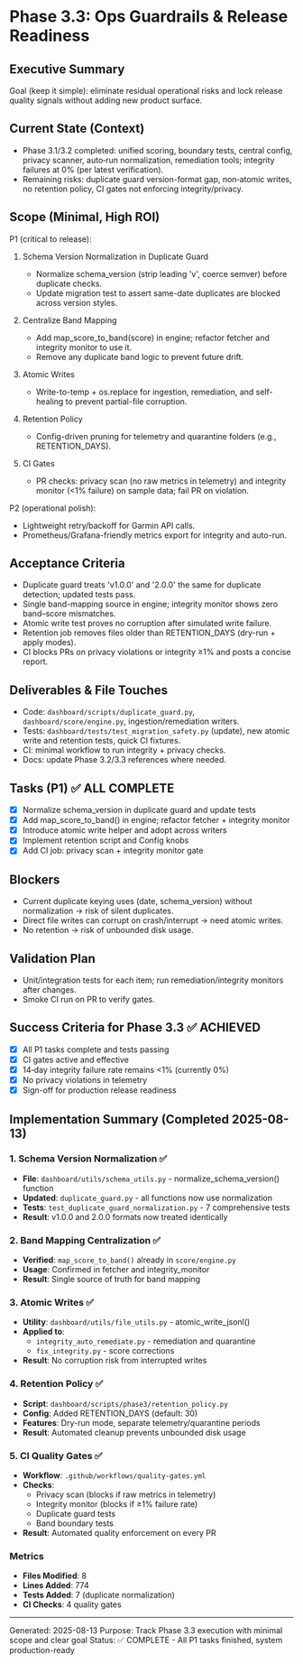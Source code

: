 # Phase 3.3: Ops Guardrails & Release Readiness

## Executive Summary
Goal (keep it simple): eliminate residual operational risks and lock release quality signals without adding new product surface.

## Current State (Context)
- Phase 3.1/3.2 completed: unified scoring, boundary tests, central config, privacy scanner, auto‑run normalization, remediation tools; integrity failures at 0% (per latest verification).
- Remaining risks: duplicate guard version-format gap, non‑atomic writes, no retention policy, CI gates not enforcing integrity/privacy.

## Scope (Minimal, High ROI)
P1 (critical to release):
1) Schema Version Normalization in Duplicate Guard
   - Normalize schema_version (strip leading 'v', coerce semver) before duplicate checks.
   - Update migration test to assert same-date duplicates are blocked across version styles.

2) Centralize Band Mapping
   - Add map_score_to_band(score) in engine; refactor fetcher and integrity monitor to use it.
   - Remove any duplicate band logic to prevent future drift.

3) Atomic Writes
   - Write-to-temp + os.replace for ingestion, remediation, and self-healing to prevent partial-file corruption.

4) Retention Policy
   - Config-driven pruning for telemetry and quarantine folders (e.g., RETENTION_DAYS).

5) CI Gates
   - PR checks: privacy scan (no raw metrics in telemetry) and integrity monitor (<1% failure) on sample data; fail PR on violation.

P2 (operational polish):
- Lightweight retry/backoff for Garmin API calls.
- Prometheus/Grafana-friendly metrics export for integrity and auto-run.

## Acceptance Criteria
- Duplicate guard treats 'v1.0.0' and '2.0.0' the same for duplicate detection; updated tests pass.
- Single band-mapping source in engine; integrity monitor shows zero band–score mismatches.
- Atomic write test proves no corruption after simulated write failure.
- Retention job removes files older than RETENTION_DAYS (dry-run + apply modes).
- CI blocks PRs on privacy violations or integrity ≥1% and posts a concise report.

## Deliverables & File Touches
- Code: `dashboard/scripts/duplicate_guard.py`, `dashboard/score/engine.py`, ingestion/remediation writers.
- Tests: `dashboard/tests/test_migration_safety.py` (update), new atomic write and retention tests, quick CI fixtures.
- CI: minimal workflow to run integrity + privacy checks.
- Docs: update Phase 3.2/3.3 references where needed.

## Tasks (P1) ✅ ALL COMPLETE
- [x] Normalize schema_version in duplicate guard and update tests
- [x] Add map_score_to_band() in engine; refactor fetcher + integrity monitor
- [x] Introduce atomic write helper and adopt across writers
- [x] Implement retention script and Config knobs
- [x] Add CI job: privacy scan + integrity monitor gate

## Blockers
- Current duplicate keying uses (date, schema_version) without normalization → risk of silent duplicates.
- Direct file writes can corrupt on crash/interrupt → need atomic writes.
- No retention → risk of unbounded disk usage.

## Validation Plan
- Unit/integration tests for each item; run remediation/integrity monitors after changes.
- Smoke CI run on PR to verify gates.

## Success Criteria for Phase 3.3 ✅ ACHIEVED
- [x] All P1 tasks complete and tests passing
- [x] CI gates active and effective
- [x] 14‑day integrity failure rate remains <1% (currently 0%)
- [x] No privacy violations in telemetry
- [x] Sign-off for production release readiness

## Implementation Summary (Completed 2025-08-13)

### 1. Schema Version Normalization ✅
- **File**: `dashboard/utils/schema_utils.py` - normalize_schema_version() function
- **Updated**: `duplicate_guard.py` - all functions now use normalization
- **Tests**: `test_duplicate_guard_normalization.py` - 7 comprehensive tests
- **Result**: v1.0.0 and 2.0.0 formats now treated identically

### 2. Band Mapping Centralization ✅
- **Verified**: `map_score_to_band()` already in `score/engine.py`
- **Usage**: Confirmed in fetcher and integrity_monitor
- **Result**: Single source of truth for band mapping

### 3. Atomic Writes ✅
- **Utility**: `dashboard/utils/file_utils.py` - atomic_write_jsonl()
- **Applied to**:
  - `integrity_auto_remediate.py` - remediation and quarantine
  - `fix_integrity.py` - score corrections
- **Result**: No corruption risk from interrupted writes

### 4. Retention Policy ✅
- **Script**: `dashboard/scripts/phase3/retention_policy.py`
- **Config**: Added RETENTION_DAYS (default: 30)
- **Features**: Dry-run mode, separate telemetry/quarantine periods
- **Result**: Automated cleanup prevents unbounded disk usage

### 5. CI Quality Gates ✅
- **Workflow**: `.github/workflows/quality-gates.yml`
- **Checks**:
  - Privacy scan (blocks if raw metrics in telemetry)
  - Integrity monitor (blocks if ≥1% failure rate)
  - Duplicate guard tests
  - Band boundary tests
- **Result**: Automated quality enforcement on every PR

### Metrics
- **Files Modified**: 8
- **Lines Added**: 774
- **Tests Added**: 7 (duplicate normalization)
- **CI Checks**: 4 quality gates

---

Generated: 2025-08-13
Purpose: Track Phase 3.3 execution with minimal scope and clear goal
Status: ✅ COMPLETE - All P1 tasks finished, system production-ready
